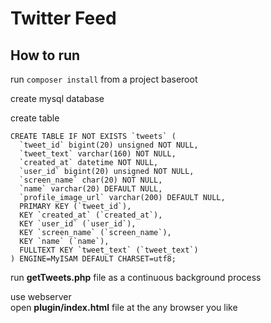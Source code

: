 # Twitter Feed

## How to run

run ```
    composer install
    ``` from a project baseroot

create mysql database 

create table 
```
CREATE TABLE IF NOT EXISTS `tweets` (
  `tweet_id` bigint(20) unsigned NOT NULL,
  `tweet_text` varchar(160) NOT NULL,
  `created_at` datetime NOT NULL,
  `user_id` bigint(20) unsigned NOT NULL,
  `screen_name` char(20) NOT NULL,
  `name` varchar(20) DEFAULT NULL,
  `profile_image_url` varchar(200) DEFAULT NULL,
  PRIMARY KEY (`tweet_id`),
  KEY `created_at` (`created_at`),
  KEY `user_id` (`user_id`),
  KEY `screen_name` (`screen_name`),
  KEY `name` (`name`),
  FULLTEXT KEY `tweet_text` (`tweet_text`)
) ENGINE=MyISAM DEFAULT CHARSET=utf8;
```

run **getTweets.php** file as a continuous background process

use webserver         
open **plugin/index.html** file at the any browser you like    
